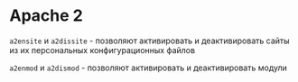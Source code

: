 Apache 2
===
`a2ensite` и `a2dissite` - позволяют активировать и деактивировать сайты из их персональных конфигурационных файлов

`a2enmod` и `a2dismod` - позволяют активировать и деактивировать модули
